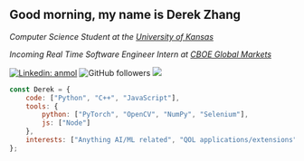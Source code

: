 <h2>Good morning, my name is Derek Zhang</h2>
<p><em>Computer Science Student at the <a href="https://ku.edu/"> University of Kansas</a></em></p>
<p><em>Incoming Real Time Software Engineer Intern at <a href="https://www.cboe.com/"> CBOE Global Markets</a></em></p>

[![Linkedin: anmol](https://img.shields.io/badge/-Derek-blue?style=flat-square&logo=Linkedin&logoColor=white&link=https://www.linkedin.com/in/derekzhang0000/)](https://www.linkedin.com/in/derekzhang0000/)
![GitHub followers](https://img.shields.io/github/followers/DerekZhang0000?label=Follow&style=social)
![](https://visitor-badge.glitch.me/badge?page_id=DerekZhang0000)


```javascript
const Derek = {
    code: ["Python", "C++", "JavaScript"],
    tools: {
        python: ["PyTorch", "OpenCV", "NumPy", "Selenium"],
        js: ["Node"]
    },
    interests: ["Anything AI/ML related", "QOL applications/extensions"]
};
```

